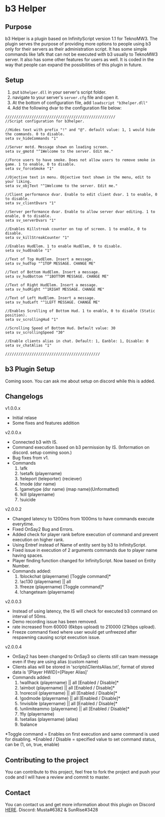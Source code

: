 # b3 Helper

## Purpose

b3 Helper is a plugin based on InfinityScript version 1.1 for TeknoMW3. The plugin serves the purpose of providing more options to people using b3 only for their servers as their administration script. It has some simple commands like !afk that can not be executed with b3 usually to TeknoMW3 server. It also has some other features for users as well. It is coded in the way that people can expand the possibilities of this plugin in future.

## Setup

1. put `b3helper.dll` in your server's script folder.
2. navigate to your server's `server.cfg` file and open it.
3. At the bottom of configuration file, add `loadscript "b3helper.dll"`
4. Add the following dvar to the configuration file below:

```
//////////////////////////////////////////////////
//Script configuration for b3helper.

//Hides text with prefix "!" and "@". default value: 1, 1 would hide the commands. 0 to disable.
seta sv_hideCommands "1"

//Server motd. Message shown on loading screen.
seta sv_gmotd "^1Welcome to the server. Edit me."

//Force users to have smoke. Does not allow users to remove smoke in game. 1 to enable, 0 to disable.
seta sv_forceSmoke "1"

//Ojective text in menu. Objective text shown in the menu, edit to your liking.
seta sv_objText "^1Welcome to the server. Edit me."

//Client performance dvar. Enable to edit client dvar. 1 to enable, 0 to disable.
seta sv_clientDvars "1"

//Server performance dvar. Enable to allow server dvar editing. 1 to enable, 0 to disable.
seta sv_serverDvars "1"

//Enables Killstreak counter on top of screen. 1 to enable, 0 to disable.
seta sv_killStreakCounter "1"

//Enables HudElem. 1 to enable HudElem, 0 to disable.
seta sv_hudEnable "1"

//Text of Top HudElem. Insert a message.
seta sv_hudTop "^1TOP MESSAGE. CHANGE ME"

//Text of Bottom HudElem. Insert a message.
seta sv_hudBottom "^1BOTTOM MESSAGE. CHANGE ME"

//Text of Right HudElem. Insert a message.
seta sv_hudRight "^1RIGHT MESSAGE. CHANGE ME"

//Text of Left HudElem. Insert a message.
seta sv_hudLeft "^1LEFT MESSAGE. CHANGE ME"

//Enables Scrolling of Bottom Hud. 1 to enable, 0 to disable (Static position).
seta sv_scrollingHud "1"

//Scrolling Speed of Bottom Hud. Default value: 30
seta sv_scrollingSpeed "30"

//Enable clients alias in chat. Default: 1, Eanble: 1, Disable: 0
seta sv_chatAlias "1"

///////////////////////////////////////////
```

## b3 Plugin Setup
Coming soon. You can ask me about setup on discord while this is added.

## Changelogs 

v1.0.0.x
- Initial relase
- Some fixes and features addition

v2.0.0.x
- Connected b3 with IS.
- Command execution based on b3 permission by IS. (Information on discord. setup coming soon.)
- Bug fixes from v1.
- Commands
  1. !afk
  2. !setafk (playername)
  3. !teleport (teleporter) (reciever)
  4. !mode (dsr name)
  5. !gametype (dsr name) (map name)(Unformatted)
  6. !kill (playername)
  7. !suicide
 
v2.0.0.2
- Changed latency to 1200ms from 1000ms to have commands execute everytime.
- Fixed OnSay2 Bug and Errors.
- Added check for player rank before execution of command and prevent execution on higher rank.
- Using Entref instead of Name of entity sent by b3 to InfinityScript.
- Fixed issue in execution of 2 arguments commands due to player name having spaces.
- Player finding function changed for InfinityScript. Now based on Entity Number.
- Commands added:
  1. !blockchat (playername) [Toggle command]*
  2. !ac130 (playername) || all
  3. !freeze (playername) [Toggle command]*
  4. !changeteam (playername)
  
v2.0.0.3
- Instead of using latency, the IS will check for executed b3 command on interval of 50ms.
- Demo recording issue has been removed.
- rate increased from 60000 (6kbps upload) to 210000 (21kbps upload).
- Freeze command fixed where user would get unfreezed after respawning causing script execution issue.

v2.0.0.4
- OnSay2 has been changed to OnSay3 so clients still can team message even if they are using alias (custom name)
- Clients alias will be stored in 'scripts\ClientsAlias.txt', format of stored data is '[Player HWID]=[Player Alias]'
- Commands added:
  1. !wallhack (playername) || all [Enabled / Disable]*
  2. !aimbot (playername) || all [Enabled / Disable]*
  3. !norecoil (playername) || all [Enabled / Disable]*
  4. !godmode (playername) || all [Enabled / Disable]*
  5. !invisible (playername) || all [Enabled / Disable]*
  6. !unlimiteammo (playername) || all [Enabled / Disable]*
  7. !fly (playername)
  8. !setalias (playername) (alias)
  9. !balance
  
*Toggle command = Enables on first execution and same command is used for disabling.
*Enabled / Disable = specified value to set command status, can be (1, on, true, enable)

## Contributing to the project

You can contribute to this project, feel free to fork the project and push your code and I will have a review and commit to master.

## Contact

You can contact us and get more information about this plugin on Discord [HERE](https://discord.gg/3UvVjaC). 
Discord: Musta#6382 & SunRise#3428
